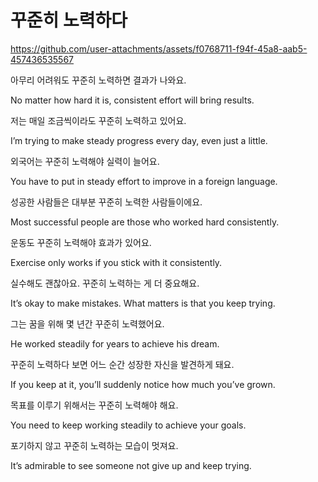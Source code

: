 # 꾸준히 노력하다


https://github.com/user-attachments/assets/f0768711-f94f-45a8-aab5-457436535567


아무리 어려워도 꾸준히 노력하면 결과가 나와요.

No matter how hard it is, consistent effort will bring results.

저는 매일 조금씩이라도 꾸준히 노력하고 있어요.

I’m trying to make steady progress every day, even just a little.

외국어는 꾸준히 노력해야 실력이 늘어요.

You have to put in steady effort to improve in a foreign language.

성공한 사람들은 대부분 꾸준히 노력한 사람들이에요.

Most successful people are those who worked hard consistently.

운동도 꾸준히 노력해야 효과가 있어요.

Exercise only works if you stick with it consistently.

실수해도 괜찮아요. 꾸준히 노력하는 게 더 중요해요.

It’s okay to make mistakes. What matters is that you keep trying.

그는 꿈을 위해 몇 년간 꾸준히 노력했어요.

He worked steadily for years to achieve his dream.

꾸준히 노력하다 보면 어느 순간 성장한 자신을 발견하게 돼요.

If you keep at it, you’ll suddenly notice how much you’ve grown.

목표를 이루기 위해서는 꾸준히 노력해야 해요.

You need to keep working steadily to achieve your goals.

포기하지 않고 꾸준히 노력하는 모습이 멋져요.

It’s admirable to see someone not give up and keep trying.
